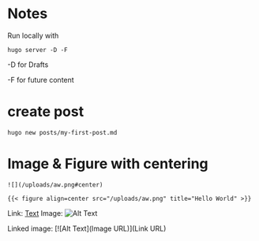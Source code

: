 # Notes

Run locally with 

    hugo server -D -F

-D for Drafts

-F for future content

# create post

    hugo new posts/my-first-post.md

# Image & Figure with centering

    ![](/uploads/aw.png#center)

    {{< figure align=center src="/uploads/aw.png" title="Hello World" >}}


Link: [Text](URL)
Image: ![Alt Text](URL)

Linked image: [![Alt Text](Image URL)](Link URL)